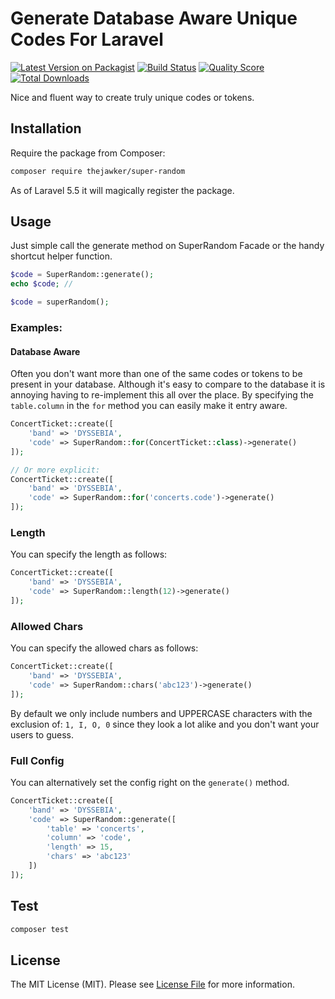 # Generate Database Aware Unique Codes For Laravel

[![Latest Version on Packagist](https://img.shields.io/packagist/v/thejawker/super-random.svg?style=flat-square)](https://packagist.org/packages/thejawker/super-random)
[![Build Status](https://img.shields.io/travis/thejawker/super-random/master.svg?style=flat-square)](https://travis-ci.org/thejawker/super-random)
[![Quality Score](https://img.shields.io/scrutinizer/g/thejawker/super-random.svg?style=flat-square)](https://scrutinizer-ci.com/g/thejawker/super-random)
[![Total Downloads](https://img.shields.io/packagist/dt/thejawker/super-random.svg?style=flat-square)](https://packagist.org/packages/thejawker/super-random)

Nice and fluent way to create truly unique codes or tokens. 

## Installation

Require the package from Composer:

``` bash
composer require thejawker/super-random
```

As of Laravel 5.5 it will magically register the package.

## Usage
Just simple call the generate method on SuperRandom Facade or the handy shortcut helper function.

```php
$code = SuperRandom::generate();
echo $code; // 

$code = superRandom();
``` 

### Examples:

#### Database Aware
Often you don't want more than one of the same codes or tokens to be present in your database. Although it's easy to compare to the database it is annoying having to re-implement this all over the place.
By specifying the `table.column` in the `for` method you can easily make it entry aware.

```php
ConcertTicket::create([
    'band' => 'DYSSEBIA',
    'code' => SuperRandom::for(ConcertTicket::class)->generate()
]);

// Or more explicit:
ConcertTicket::create([
    'band' => 'DYSSEBIA',
    'code' => SuperRandom::for('concerts.code')->generate()
]);
```

### Length
You can specify the length as follows:

```php
ConcertTicket::create([
    'band' => 'DYSSEBIA',
    'code' => SuperRandom::length(12)->generate()
]);
```

### Allowed Chars
You can specify the allowed chars as follows:

```php
ConcertTicket::create([
    'band' => 'DYSSEBIA',
    'code' => SuperRandom::chars('abc123')->generate()
]);
```

By default we only include numbers and UPPERCASE characters with the exclusion of: `1, I, O, 0` since they look a lot alike and you don't want your users to guess. 


### Full Config
You can alternatively set the config right on the `generate()` method.
 
```php
ConcertTicket::create([
    'band' => 'DYSSEBIA',
    'code' => SuperRandom::generate([
        'table' => 'concerts',
        'column' => 'code',
        'length' => 15,
        'chars' => 'abc123'
    ])
]);
```

## Test

``` bash
composer test
```

## License

The MIT License (MIT). Please see [License File](LICENSE.md) for more information.
